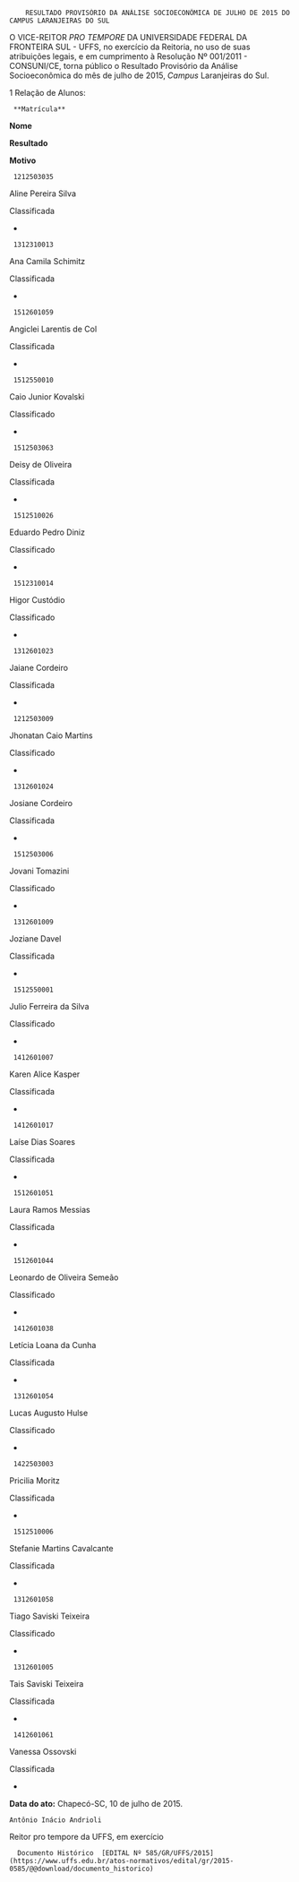         RESULTADO PROVISÓRIO DA ANÁLISE SOCIOECONÔMICA DE JULHO DE 2015 DO CAMPUS LARANJEIRAS DO SUL  

O VICE-REITOR *PRO TEMPORE* DA UNIVERSIDADE FEDERAL DA FRONTEIRA SUL - UFFS, no exercício da Reitoria, no uso de suas atribuições legais, e em cumprimento à Resolução Nº 001/2011 - CONSUNI/CE, torna público o Resultado Provisório da Análise Socioeconômica do mês de julho de 2015, *Campus* Laranjeiras do Sul.

 1 Relação de Alunos:

     **Matrícula**

   **Nome**

   **Resultado**

   **Motivo**

     1212503035

   Aline Pereira Silva

   Classificada

   -

     1312310013

   Ana Camila Schimitz

   Classificada

   -

     1512601059

   Angiclei Larentis de Col

   Classificada

   -

     1512550010

   Caio Junior Kovalski

   Classificado

   -

     1512503063

   Deisy de Oliveira

   Classificada

   -

     1512510026

   Eduardo Pedro Diniz

   Classificado

   -

     1512310014

   Higor Custódio

   Classificado

   -

     1312601023

   Jaiane Cordeiro

   Classificada

   -

     1212503009

   Jhonatan Caio Martins

   Classificado

   -

     1312601024

   Josiane Cordeiro

   Classificada

   -

     1512503006

   Jovani Tomazini

   Classificado

   -

     1312601009

   Joziane Davel

   Classificada

   -

     1512550001

   Julio Ferreira da Silva

   Classificado

   -

     1412601007

   Karen Alice Kasper

   Classificada

   -

     1412601017

   Laíse Dias Soares

   Classificada

   -

     1512601051

   Laura Ramos Messias

   Classificada

   -

     1512601044

   Leonardo de Oliveira Semeão

   Classificado

   -

     1412601038

   Letícia Loana da Cunha

   Classificada

   -

     1312601054

   Lucas Augusto Hulse

   Classificado

   -

     1422503003

   Pricilia Moritz

   Classificada

   -

     1512510006

   Stefanie Martins Cavalcante

   Classificada

   -

     1312601058

   Tiago Saviski Teixeira

   Classificado

   -

     1312601005

   Tais Saviski Teixeira

   Classificada

   -

     1412601061

   Vanessa Ossovski

   Classificada

   -

      

   **Data do ato:** Chapecó-SC, 10 de julho de 2015.   
 

    Antônio Inácio Andrioli   
 Reitor pro tempore da UFFS, em exercício 

      Documento Histórico  [EDITAL Nº 585/GR/UFFS/2015](https://www.uffs.edu.br/atos-normativos/edital/gr/2015-0585/@@download/documento_historico)     
      